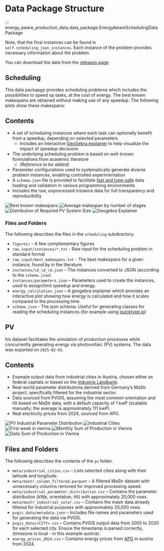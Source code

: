 # Data Package Structure

::: energy_aware_production_data.data_package.EnergyAwareSchedulingDataPackage

Note, that the final instances can be found in `self.scheduling_json_instances`. Each instance of the problem provides necessary information about the problem. 

You can download the data from the [releases page](https://github.com/prescriptiveanalytics/hgb-ai-data-energy-aware-production/releases).

## Scheduling

This data packapge provides scheduling problems which includes the possibilities to speed up tasks, at the cost of energy. The best known makespans are obtained without making use of any speedup. The following plots show these makespans:

## Contents

- A set of scheduling instances where each task can optionally benefit from a speedup, depending on selected parameters  
    - Includes an interactive [GeoGebra explainer](https://www.geogebra.org/classic/cvkz3kq5) to help visualize the impact of speedup decisions
- The underlying scheduling problem is based on well-known formulations from academic literature  
    - *(Reference to be added)*
- Parameter configurations used to systematically generate diverse problem instances, enabling controlled experimentation
- A `schema.json` file is provided to facilitate [fast and type-safe](https://quicktype.io) data loading and validation in various programming environments
- Includes the raw, unprocessed instance data for full transparency and reproducibility

![Best known makespans](figures/makespans.png)
![Average makespan by number of stages](figures/avg_makespan_by_num_stages.png)
![Distribution of Required PV System Size](figures/distribution_of_required_pv_system_sizes.png)
![Geogebra Explainer](figures/ggb.png)

### Files and Folders

The following describes the files in the `scheduling` subdirectory.

- `figures/` – A few complementary figures
- `raw_input/instances/*.txt` - Raw input for the scheduling problem in standard format
- `raw_input/best_makespans.txt` - The best makespans for a given instance, found by in the literature.
- `instances/\d_\d_\d.json` – The instances converted to JSON (according to the `schema.json`)
- `instances/parameters.json` – Parameters used to create the instances, used to assign/limit speedup and energy.
- `energy_calculation.json` – A geogebra explainer which provides an interactive plot showing how energy is calculated and how it scales compared to the processing time
- `schema.json` - The json schema. Useful for generating classes for reading the scheduling instances (for example using [quicktype.io](https://quicktype.io/))

## PV

his dataset facilitates the simulation of production processes while concurrently generating energy via photovoltaic (PV) systems. The data was exported on `2025-02-03`.

## Contents

- Example output data from industrial cities in Austria, chosen either as federal capitals or based on the [Industrie Landkarte](https://industrielandkarte.com/).
- Real-world parameter distributions derived from Germany’s MaStr project, specifically filtered for the industrial sector.
- Data sourced from PVGIS, assuming the most common orientation and tilt based on MaStr data, with a default capacity of 1 kwP (scalable manually; the average is approximately 111 kwP).
- Real electricity prices from 2024, sourced from APG.

![PV Industrial Parameter Distribution](figures/industrial_distribution.png)
![Industrial Cities](figures/industrial_cities.png)
![First week in vienna](figures/first_week_vienna.png)
![Monthly Sum of Production in Vienna](figures/monthly_sum_vienna.png)
![Daily Sum of Production in Vienna](figures/daily_power_production_histogram.png)

## Files and Folders

The following describes the contents of the `pv` folder.

- `meta/industrial_cities.csv` – Lists selected cities along with their latitude and longitude.
- `meta/mastr_column_filtered.parquet` – A filtered MaStr dataset with unnecessary columns removed for improved processing speed.
- `meta/industrial_parameter_distribution.csv` – Contains the parameter distribution (kWp, orientation, tilt) with approximately 20,000 rows.
- `meta/mastr_industrial_solar.csv` – Contains the mastr data already filtered for industrial purposes with approximately 20,000 rows.
- `pvgis_data/metadata.json` – Includes file names and parameters used for generating the data via PVGIS.
- `pvgis_data/<CITY>.csv` – Contains PVGIS output data from 2005 to 2020 for each selected city. Ensure the timestamp is parsed correctly, (timezone is local - in this example austria).
- `energy_prices_2024.csv` – Contains energy prices from [APG](https://markt.apg.at/en/transparency/balancing/imbalance-prices/) in austria from 2024.
